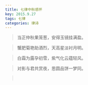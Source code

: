 ```yaml
---
title: 七律中秋感怀
key: 2015.9.27
tags: 七律
categories: 律诗
---
```


<blockquote class="blockquote-center">当正仲秋果笼葱，安得玉镜挂满盈。
</blockquote>
<blockquote class="blockquote-center">蟹肥菊艳助酒烈，天高星淡衬月明。
</blockquote>
<blockquote class="blockquote-center">白霜为露孕初雪，紫气化云蕴轻风。
</blockquote>
<blockquote class="blockquote-center">对影与君共赏夜，思圆品饼一梦同。
</blockquote>
<blockquote class="blockquote-center"></br>
</blockquote>
